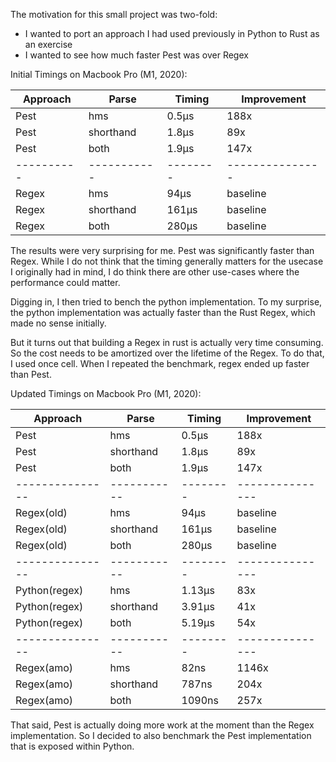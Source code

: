The motivation for this small project was two-fold:

- I wanted to port an approach I had used previously in Python to Rust as an exercise
- I wanted to see how much faster Pest was over Regex

Initial Timings on Macbook Pro (M1, 2020):

| Approach | Parse     | Timing | Improvement   |
|----------|-----------|--------|---------------|
| Pest     | hms       | 0.5µs  | 188x          |
| Pest     | shorthand | 1.8µs  |  89x          |
| Pest     | both      | 1.9µs  | 147x          |
|----------|-----------|--------|---------------|
| Regex    | hms       | 94µs   | baseline      |
| Regex    | shorthand | 161µs  | baseline      |
| Regex    | both      | 280µs  | baseline      |

The results were very surprising for me.  Pest was significantly faster than Regex.  While I do not think that the timing generally matters for the usecase I originally had in mind, I do think there are other use-cases where the performance could matter.

Digging in, I then tried to bench the python implementation.  To my surprise, the python implementation was actually faster than the Rust Regex, which made no sense initially.

But it turns out that building a Regex in rust is actually very time consuming.  So the cost needs to be amortized over the lifetime of the Regex.  To do that, I used once cell.  When I repeated the benchmark, regex ended up faster than Pest.

Updated Timings on Macbook Pro (M1, 2020):

| Approach      | Parse     | Timing | Improvement   |
|---------------|-----------|--------|---------------|
| Pest          | hms       | 0.5µs  | 188x          |
| Pest          | shorthand | 1.8µs  |  89x          |
| Pest          | both      | 1.9µs  | 147x          |
|---------------|-----------|--------|---------------|
| Regex(old)    | hms       | 94µs   | baseline      |
| Regex(old)    | shorthand | 161µs  | baseline      |
| Regex(old)    | both      | 280µs  | baseline      |
|---------------|-----------|--------|---------------|
| Python(regex) | hms       | 1.13µs | 83x           |
| Python(regex) | shorthand | 3.91µs | 41x           |
| Python(regex) | both      | 5.19µs | 54x           |
|---------------|-----------|--------|---------------|
| Regex(amo)    | hms       |   82ns | 1146x         |
| Regex(amo)    | shorthand |  787ns | 204x          |
| Regex(amo)    | both      | 1090ns | 257x          |

That said, Pest is actually doing more work at the moment than the Regex implementation.  So I decided to also benchmark the Pest implementation that is exposed within Python.

